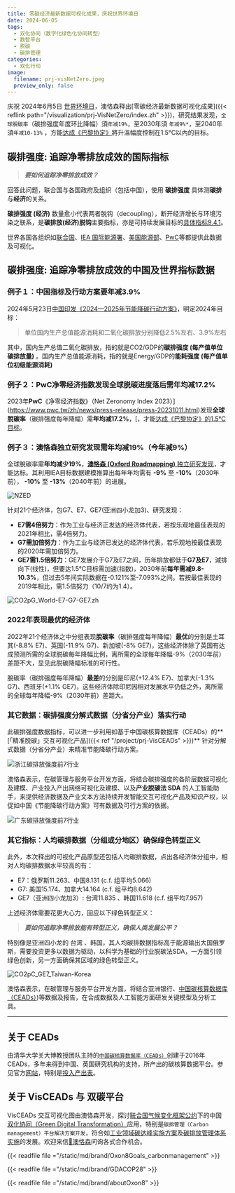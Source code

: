 ```yaml
---
title: 零碳经济最新数据可视化成果，庆祝世界环境日
date: 2024-06-05
tags:
  - 双化协同（数字化绿色化协同转型）
  - 数智平台
  - 脱碳
  - 碳排管理
categories:
  - 双化行动
image:
  filename: prj-visNetZero.jpeg
  preview_only: false
---
```


庆祝 2024年6月5日 [世界环境日](https://www.un.org/zh/observances/environment-day)，澳恪森释出[零碳经济最新数据可视化成果]({{< reflink path="/visualization/prj-VisNetZero/index.zh" >}})，研究结果发现，``全球脫碳率``（碳排强度年度环比降幅）須``年减19%``，至2030年須 ``年减9%*``，至2040年須``年减10-13%`` ，方能[达成《巴黎协定》](https://www.unep.org/interactives/emissions-gap-report/2023/zh/)將升溫幅度控制在1.5°C以內的目标。

<!--more-->

## 碳排强度: 追踪净零排放成效的国际指标

> _**要如何追踪净零排放成效？**_

回答此问题，联合国与各国政府及组织（包括中国），使用 **碳排强度** 具体测**碳排**与**经济**的关系。

**碳排强度 (经济)** 数量愈小代表两者脱钩（decoupling），断开经济增长与环境污染之联系，是**碳排放(经济)脱钩**主要指标，亦是可持续发展目标的[具体指标9.4.1](https://w3.unece.org/SDG/en/Indicator?id=28)。

世界各国各组织如[联合国](https://w3.unece.org/SDG/en/Indicator?id=28)、[IEA 国际能源署](https://www.iea.org/data-and-statistics/charts/co2-emissions-intensity-of-gdp-1990-2021)、[美国能源部](https://www.energy.gov/articles/interactive-energy-intensity-and-carbon-intensity-numbers)、[PwC](https://www.pwc.co.uk/services/sustainability-climate-change/insights/net-zero-economy-index.html)等都提供此数据及可视化。

## 碳排强度: 追踪净零排放成效的中国及世界指标数据
### 例子１：中国指标及行动方案要年减3.9%

2024年5月23日[中国印发《2024—2025年节能降碳行动方案》](https://www.gov.cn/zhengce/content/202405/content_6954322.htm)，明定2024年目标：

> 单位国内生产总值能源消耗和二氧化碳排放分别降低2.5%左右、3.9%左右

其中，国内生产总值二氧化碳排放，指的就是CO2/GDP的**碳排强度 (每产值单位碳排放量)** 。国内生产总值能源消耗，指的就是Energy/GDP的**能耗强度 (每产值单位初级能源消耗)**

### 例子２：PwC净零经济指数发现全球脱碳进度落后需**年均减17.2%**
2023年**PwC**《净零经济指数》（Net Zeronomy Index 2023）](https://www.pwc.tw/zh/news/press-release/press-20231011.html)发现**全球脫碳率**（碳排强度每年降幅）需**年均减17.2%**，[，才能[达成《巴黎协定》的1.5℃目标](https://www.unep.org/interactives/emissions-gap-report/2023/zh/)。

### 例子３：澳恪森独立研究发现需**年均减19%**（今年减9%）　
全球脫碳率需**年均减少19%**，[**澳恪森 (Oxford Roadmapping)** 独立研究发现](https://oxon8.netlify.app/visualization/prj-visNetZero/index.zh)，才能达标。其利用IEA目标数据建模推算出每年年均需有 **-9%** 至 **-10%**（2030年前）， **-10%** 至 **-13%**（2040年前）的进展。

![NZED](prj-visNetZero.jpeg)

针对21个经济体，包G7、E7、GE7(亚洲四小龙加3)、研究发现：
* **E7需4倍努力**：作为工业与经济正发达的经济体代表，若按乐观地最佳表现的2021年相比，需4倍努力。
* **G7需加倍努力**：作为工业与经济已发达的经济体代表，若乐观地按最佳表现的2020年需加倍努力。
* **GE7需1.5倍努力**：GE7发展介于G7及E7之间，历年排放都低于**G7及E7**，減排向下(线性)，但要达1.5℃目标需加速(指数)，2030年前**每年需减9.8-10.3%**，但过去5年间实际数据在-0.121%至-7.093%之间。若按最佳表现的2019年相比，需1.5倍努力（10/7约为1.4）。

![CO2pG_World-E7-G7-GE7.zh](CO2pG_World-E7-G7-GE7.zh.png)

### 2022年表现最优的经济体
2022年21个经济体之中分组表现**脫碳率**（碳排强度每年降幅）**最优**的分别是土耳其(-8.8% E7)、英国(-11.9% G7)、新加坡(-8% GE7)，这些经济体除了英国有达成预测所需的全球脱碳每年降幅比例，离所需的全球每年降幅-9%（2030年前）差距不大，显见此脱碳降幅标准的可行性。

脫碳率（碳排强度每年降幅）**最差**的分别是印尼(+12.4% E7)、加拿大(-1.3% G7)、西班牙(+1.1% GE7)，这些经济体除印尼因相对发展水平仍低之外，离所需的全球每年降幅-9%（2030年前）差距大。

### 其它数据：碳排强度分解式数据（分省分产业）落实行动

此碳排强度数据指标，可以进一步利用如基于中国碳核算数据库（CEADs）的**[「精准脱碳」交互可视化产品]({{< ref "/project/prj-VisCEADs" >}})** 针对分解式数据（分省分产业）来精准节能降碳行动方案。

![浙江碳排放强度前7行业](浙江碳排放强度前7行业.svg)

澳恪森表示，在碳管理与服务平台开发方面，将结合碳排强度的各阶层数据可视化及建模、产业投入产出网络可视化及建模、以及**产业脱碳法 SDA** 的人工智能助手，来提供经济数据及产业文本方法持续开发智能交互可视化产品及知识产权，以促如中国《节能降碳行动方案》可有数据及可行方案的依据。

![广东碳排放强度前7行业](广东碳排放强度前7行业.svg)

### 其它指标：人均碳排数据（分组或分地区）确保绿色转型正义

此外，本次释出的可视化产品原型还包括人均碳排数据，点出各经济体分组中，相对人均碳排数据水平较高的有：

* E7：俄罗斯11.263、中国8.131 (c.f. 组平均5.066)
* G7:  美国15.174、加拿大14.164  (c.f. 组平均8.642)
* GE7（亚洲四小龙加3）:  台湾11.835 、韩国11.618  (c.f. 组平均7.957)

上述经济体需要花更大心力，回应以下绿色转型正义：

> _**要如何追踪净零排放能有转型正义，确保人类发展公平？**_


特别像是亚洲四小龙的 台湾 、韩国，其人均碳排数据指标高于能源输出大国俄罗斯，需要投资更多以数据为驱动，以科学为基础的行业脱碳法SDA，一方面引领绿色创新，另一方面确保其区域的绿色转型正义。

![CO2pC_GE7_Taiwan-Korea](CO2pC_GE7_Taiwan-Korea.png)

澳恪森表示，在碳管理与服务平台开发方面，将结合亚洲银行、[中国碳核算数据库（CEADs）](https://www.ceads.net/))等数据及报告，在合成数据及人工智能方面研发关键模型及分析工具。


-----
## 关于 CEADs

由清华大学关大博教授团队主持的[``中国碳核算数据库（CEADs）``](https://www.ceads.net.cn/)创建于2016年 CEADs，多年来得到中国、英国研究机构的支持，所产出的碳核算数据平台。参见官方[网站](https://www.ceads.net.cn/)，特别是[投入产出表](https://www.ceads.net.cn/data/input_output_tables/)。

## 关于 VisCEADs 与 双碳平台

VisCEADs 交互可视化图由澳恪森开发，探讨[联合国气候变化框架公约](https://unfccc.int/sites/default/files/convchin.pdf)下的中国[双化协同（Green Digital Transformation）](https://m.gmw.cn/2023-02/26/content_1303295710.htm)应用，特别是``碳排管理（Carbon management）平台解决方案开发``，符合如[工业领域碳达峰实施方案](https://www.gov.cn/gongbao/content/2022/content_5717004.htm)及[碳排放管理体系实施](http://bzh.scjgj.beijing.gov.cn/bzh/apifile/file/2021/20210325/f4451779-29b3-491d-ac72-cfe29b5f53b2.PDF)的发展。欢迎来信[📧澳恪森](mailto:h.liao%40ieee.org?subject=%E5%AE%A2%E5%88%B6%E5%8C%96VisCEADs)问询各式合作机会。

{{< readfile file ="/static/md/brand/Oxon8Goals_carbonmanagement" >}}

{{< readfile file ="/static/md/brand/GDACOP28" >}}

{{< readfile file ="/static/md/brand/aboutOxon8" >}}